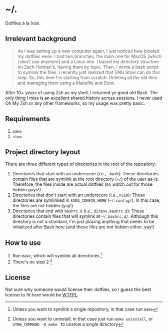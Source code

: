 # ~/.

Dotfiles à la Ivan.

## Irrelevant background

> As I was setting up a new computer again, I just noticed how bloated my
dotfiles were. I had two branches, the main one for MacOS (which I don't use
anymore) and a Linux one. I based my directory structure on Zach Holman's,
having them by topic. Then, I wrote a bash script to symlink the files. I
recently just realized that GNU Stow can do this step. So, this time I'm
starting from scratch. Deleting all the old files and managing them using a
Makefile and Stow.

After 10+ years of using Zsh as my shell, I returned ye good old Bash. The only
thing I miss is an excellent shared history across sessions. I never used Oh My
Zsh or any other frameworks, so my usage was pretty basic.

## Requirements

1. `make`
2. `stow`

## Project directory layout

There are three different types of directories in the root of the repository:

1. Directories that start with an underscore (i.e., `_bash`): These directories
   contain files that are symlink at the root directory (`~/`) of the user
   as-is. Therefore, the files inside are actual dotfiles (so watch out for
   those hidden guys!).
2. Directories that don't start with an underscore (i.e., `nvim`): These
   directories are symlinked in `$XDG_CONFIG_HOME` (`~/.config/`). In this case,
   the files are not hidden (yay!)
3. Directories that end with `bashrc.d` (i.e., `direnv.bashrc.d`): These
   directories contain files that will symlink at `~/.bashrc.d/`. Although this
   directory is not a standard, I'm just placing anything that needs to be
   initialized after Bash here (and these files are not hidden either, yay!)

## How to use

1. Run `make`, which will symlink all directories [^1]
2. There's no step 2 [^2]

## License

Not sure why someone would license their dotfiles, so I guess the best license
to fit here would be [WTFPL](http://www.wtfpl.net/txt/copying/).

[^1]: Unless you want to symlink a single repository, in that case run `make`
[^2]: Unless you want to uninstall, in that case just run `make uninstall`,
      or `STOW_COMMAND -D make ` to unstow a single directory
